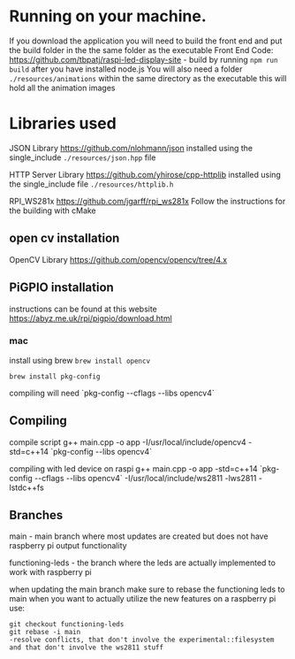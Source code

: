 # Running on your machine.

If you download the application you will need to build the front end and put the build folder in the the same folder as the executable
Front End Code: https://github.com/tbpatj/raspi-led-display-site - build by running `npm run build` after you have installed node.js
You will also need a folder `./resources/animations` within the same directory as the executable this will hold all the animation images

# Libraries used

JSON Library
https://github.com/nlohmann/json
installed using the single_include `./resources/json.hpp` file

HTTP Server Library
https://github.com/yhirose/cpp-httplib
installed using the single_include file `./resources/httplib.h`

RPI_WS281x
https://github.com/jgarff/rpi_ws281x
Follow the instructions for the building with cMake

## open cv installation

OpenCV Library
https://github.com/opencv/opencv/tree/4.x

## PiGPIO installation

instructions can be found at this website
https://abyz.me.uk/rpi/pigpio/download.html

### mac

install using brew
`brew install opencv`

`brew install pkg-config`

compiling will need \`pkg-config --cflags --libs opencv4\`

## Compiling

<!-- compile script
`g++ main.cpp -o app -std=c++11`

`g++ main.cpp -o app \`pkg-config --cflags --libs opencv4\`` -->

compile script
g++ main.cpp -o app -I/usr/local/include/opencv4 -std=c++14 \`pkg-config --libs opencv4\`

compiling with led device on raspi
g++ main.cpp -o app -std=c++14 \`pkg-config --cflags --libs opencv4\` -I/usr/local/include/ws2811 -lws2811 -lstdc++fs

## Branches

main - main branch where most updates are created but does not have raspberry pi output functionality

functioning-leds - the branch where the leds are actually implemented to work with raspberry pi

when updating the main branch make sure to rebase the functioning leds to main when you want to actually utilize the new features on a raspberry pi
use:

```
git checkout functioning-leds
git rebase -i main
-resolve conflicts, that don't involve the experimental::filesystem and that don't involve the ws2811 stuff
```
